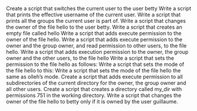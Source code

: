 Create a script that switches the current user to the user betty
Write a script that prints the effective username of the current user.
Write a script that prints all the groups the current user is part of.
Write a script that changes the owner of the file hello to the user betty.
Write a script that creates an empty file called hello
Write a script that adds execute permission to the owner of the file hello.
Write a script that adds execute permission to the owner and the group owner, and read permission to other users, to the file hello.
Write a script that adds execution permission to the owner, the group owner and the other users, to the file hello
Write a script that sets the permission to the file hello as follows:
Write a script that sets the mode of the file hello to this:
Write a script that sets the mode of the file hello the same as olleh’s mode.
Create a script that adds execute permission to all subdirectories of the current directory for the owner, the group owner and all other users.
Create a script that creates a directory called my_dir with permissions 751 in the working directory.
Write a script that changes the owner of the file hello to betty only if it is owned by the user guillaume.
